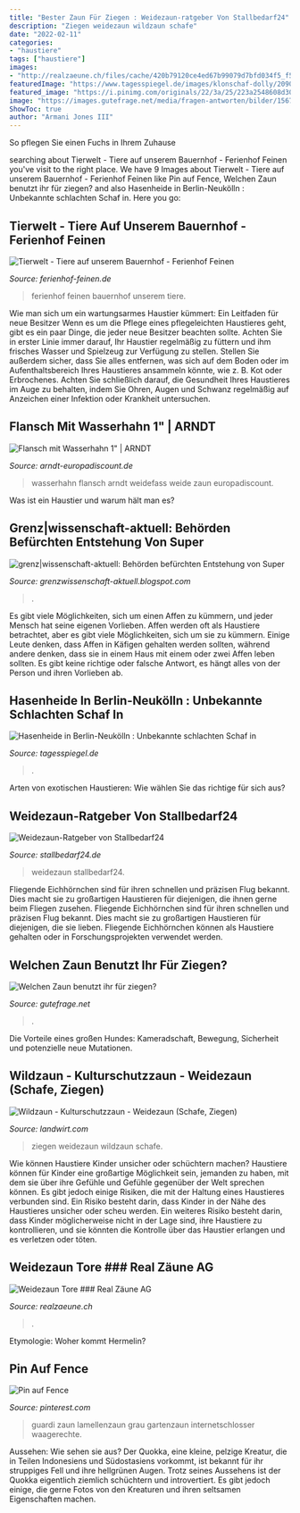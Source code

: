 ```yaml
---
title: "Bester Zaun Für Ziegen : Weidezaun-ratgeber Von Stallbedarf24"
description: "Ziegen weidezaun wildzaun schafe"
date: "2022-02-11"
categories:
- "haustiere"
tags: ["haustiere"]
images:
- "http://realzaeune.ch/files/cache/420b79120ce4ed67b99079d7bfd034f5_f54.jpg"
featuredImage: "https://www.tagesspiegel.de/images/klonschaf-dolly/20908890/4-format43.jpg"
featured_image: "https://i.pinimg.com/originals/22/3a/25/223a2548608d30d13a9f75a689c68c35.jpg"
image: "https://images.gutefrage.net/media/fragen-antworten/bilder/156702358/0_big.jpg?v=1427705830000"
ShowToc: true
author: "Armani Jones III"
---
```



So pflegen Sie einen Fuchs in Ihrem Zuhause

	

		
searching about Tierwelt - Tiere auf unserem Bauernhof - Ferienhof Feinen you've visit to the right place. We have 9 Images about Tierwelt - Tiere auf unserem Bauernhof - Ferienhof Feinen like Pin auf Fence, Welchen Zaun benutzt ihr für ziegen? and also Hasenheide in Berlin-Neukölln : Unbekannte schlachten Schaf in. Here you go:
		
    
## Tierwelt - Tiere Auf Unserem Bauernhof - Ferienhof Feinen

<img loading=lazy src="https://www.ferienhof-feinen.de/wp-content/uploads/2017/12/Ziege_Zaun_392x294-300x225.jpg" onerror="this.onerror=null;this.src='https://tse3.mm.bing.net/th?id=OIP.OkumENZrKVVHUbFYzA83RgAAAA&amp;pid=15.1';" alt="Tierwelt - Tiere auf unserem Bauernhof - Ferienhof Feinen">

_Source: ferienhof-feinen.de_

>ferienhof feinen bauernhof unserem tiere. 

	

Wie man sich um ein wartungsarmes Haustier kümmert: Ein Leitfaden für neue Besitzer
Wenn es um die Pflege eines pflegeleichten Haustieres geht, gibt es ein paar Dinge, die jeder neue Besitzer beachten sollte. Achten Sie in erster Linie immer darauf, Ihr Haustier regelmäßig zu füttern und ihm frisches Wasser und Spielzeug zur Verfügung zu stellen. Stellen Sie außerdem sicher, dass Sie alles entfernen, was sich auf dem Boden oder im Aufenthaltsbereich Ihres Haustieres ansammeln könnte, wie z. B. Kot oder Erbrochenes. Achten Sie schließlich darauf, die Gesundheit Ihres Haustieres im Auge zu behalten, indem Sie Ohren, Augen und Schwanz regelmäßig auf Anzeichen einer Infektion oder Krankheit untersuchen.

    
## Flansch Mit Wasserhahn 1&quot; | ARNDT

<img loading=lazy src="https://www.arndt-europadiscount.de/out/pictures/master/product/1/weidefass-wasserhahn.jpg" onerror="this.onerror=null;this.src='https://tse3.mm.bing.net/th?id=OIP.T-sROGXyAEXU7ar2fxmTJwHaKe&amp;pid=15.1';" alt="Flansch mit Wasserhahn 1&quot; | ARNDT">

_Source: arndt-europadiscount.de_

>wasserhahn flansch arndt weidefass weide zaun europadiscount. 

	

Was ist ein Haustier und warum hält man es?

    
## Grenz|wissenschaft-aktuell: Behörden Befürchten Entstehung Von Super

<img loading=lazy src="https://4.bp.blogspot.com/_WWUzaO9pYcA/S1I2P780GsI/AAAAAAAAXKg/1euEzRx7ZPI/s400/07567.jpg" onerror="this.onerror=null;this.src='https://tse1.mm.bing.net/th?id=OIP.nnyq8A55jIdOxoIYx6vTvgHaFJ&amp;pid=15.1';" alt="grenz|wissenschaft-aktuell: Behörden befürchten Entstehung von Super">

_Source: grenzwissenschaft-aktuell.blogspot.com_

>. 

	

Es gibt viele Möglichkeiten, sich um einen Affen zu kümmern, und jeder Mensch hat seine eigenen Vorlieben.
Affen werden oft als Haustiere betrachtet, aber es gibt viele Möglichkeiten, sich um sie zu kümmern. Einige Leute denken, dass Affen in Käfigen gehalten werden sollten, während andere denken, dass sie in einem Haus mit einem oder zwei Affen leben sollten. Es gibt keine richtige oder falsche Antwort, es hängt alles von der Person und ihren Vorlieben ab.

    
## Hasenheide In Berlin-Neukölln : Unbekannte Schlachten Schaf In

<img loading=lazy src="https://www.tagesspiegel.de/images/klonschaf-dolly/20908890/4-format43.jpg" onerror="this.onerror=null;this.src='https://tse2.mm.bing.net/th?id=OIP.mxP7PEjzF7IYFEPm6vi6SgHaE4&amp;pid=15.1';" alt="Hasenheide in Berlin-Neukölln : Unbekannte schlachten Schaf in">

_Source: tagesspiegel.de_

>. 

	

Arten von exotischen Haustieren: Wie wählen Sie das richtige für sich aus?

    
## Weidezaun-Ratgeber Von Stallbedarf24

<img loading=lazy src="https://www.stallbedarf24.de/ratgeber/wp-content/uploads/2020/07/Weidezaun-Ratgeber-1024x410.jpg" onerror="this.onerror=null;this.src='https://tse3.mm.bing.net/th?id=OIP.utNSxADVjlz6XV1pbRQcxwHaC9&amp;pid=15.1';" alt="Weidezaun-Ratgeber von Stallbedarf24">

_Source: stallbedarf24.de_

>weidezaun stallbedarf24. 

	

Fliegende Eichhörnchen sind für ihren schnellen und präzisen Flug bekannt. Dies macht sie zu großartigen Haustieren für diejenigen, die ihnen gerne beim Fliegen zusehen.
Fliegende Eichhörnchen sind für ihren schnellen und präzisen Flug bekannt. Dies macht sie zu großartigen Haustieren für diejenigen, die sie lieben. Fliegende Eichhörnchen können als Haustiere gehalten oder in Forschungsprojekten verwendet werden.

    
## Welchen Zaun Benutzt Ihr Für Ziegen?

<img loading=lazy src="https://images.gutefrage.net/media/fragen-antworten/bilder/156702358/0_big.jpg?v=1427705830000" onerror="this.onerror=null;this.src='https://tse3.mm.bing.net/th?id=OIP.nVNpfyCo0t76FXD8Y_1_2gHaFj&amp;pid=15.1';" alt="Welchen Zaun benutzt ihr für ziegen?">

_Source: gutefrage.net_

>. 

	

Die Vorteile eines großen Hundes: Kameradschaft, Bewegung, Sicherheit und potenzielle neue Mutationen.

    
## Wildzaun - Kulturschutzzaun - Weidezaun (Schafe, Ziegen)

<img loading=lazy src="https://bilder.landwirt.com/thumbsfixed/0817/4fe2b2250b1f6317d665d23ffd2eb71b.jpg" onerror="this.onerror=null;this.src='https://tse1.mm.bing.net/th?id=OIP.-hBG9TrDFKzKQZ7kkwTkjQAAAA&amp;pid=15.1';" alt="Wildzaun - Kulturschutzzaun - Weidezaun (Schafe, Ziegen)">

_Source: landwirt.com_

>ziegen weidezaun wildzaun schafe. 

	

Wie können Haustiere Kinder unsicher oder schüchtern machen?
Haustiere können für Kinder eine großartige Möglichkeit sein, jemanden zu haben, mit dem sie über ihre Gefühle und Gefühle gegenüber der Welt sprechen können. Es gibt jedoch einige Risiken, die mit der Haltung eines Haustieres verbunden sind. Ein Risiko besteht darin, dass Kinder in der Nähe des Haustieres unsicher oder scheu werden. Ein weiteres Risiko besteht darin, dass Kinder möglicherweise nicht in der Lage sind, ihre Haustiere zu kontrollieren, und sie könnten die Kontrolle über das Haustier erlangen und es verletzen oder töten.

    
## Weidezaun Tore ### Real Zäune AG

<img loading=lazy src="http://realzaeune.ch/files/cache/420b79120ce4ed67b99079d7bfd034f5_f54.jpg" onerror="this.onerror=null;this.src='https://tse2.mm.bing.net/th?id=OIP.AdJhBl-g7amVZnGKW4wJBQHaE7&amp;pid=15.1';" alt="Weidezaun Tore ### Real Zäune AG">

_Source: realzaeune.ch_

>. 

	

Etymologie: Woher kommt Hermelin?

    
## Pin Auf Fence

<img loading=lazy src="https://i.pinimg.com/originals/22/3a/25/223a2548608d30d13a9f75a689c68c35.jpg" onerror="this.onerror=null;this.src='https://tse2.mm.bing.net/th?id=OIP.eowv7h5DreCCaHgnEUsPvQHaE8&amp;pid=15.1';" alt="Pin auf Fence">

_Source: pinterest.com_

>guardi zaun lamellenzaun grau gartenzaun internetschlosser waagerechte. 

	

Aussehen: Wie sehen sie aus?
Der Quokka, eine kleine, pelzige Kreatur, die in Teilen Indonesiens und Südostasiens vorkommt, ist bekannt für ihr struppiges Fell und ihre hellgrünen Augen. Trotz seines Aussehens ist der Quokka eigentlich ziemlich schüchtern und introvertiert. Es gibt jedoch einige, die gerne Fotos von den Kreaturen und ihren seltsamen Eigenschaften machen.

